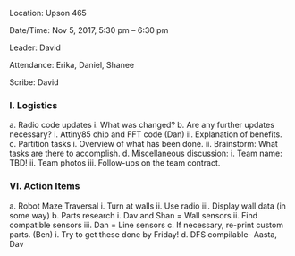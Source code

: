 ﻿Location: Upson 465

Date/Time: Nov 5, 2017, 5:30 pm – 6:30 pm

Leader: David

Attendance: Erika, Daniel, Shanee

Scribe: David

### I. Logistics
  a. Radio code updates
	i. What was changed?
  b. Are any further updates necessary?
	i. Attiny85 chip and FFT code (Dan)
	ii. Explanation of benefits.
  c. Partition tasks
	i. Overview of what has been done.
	ii. Brainstorm: What tasks are there to accomplish.
  d. Miscellaneous discussion:
	i. Team name: TBD!
	ii. Team photos
	iii. Follow-ups on the team contract. 
 


### VI. Action Items
  a. Robot Maze Traversal
	i. Turn at walls
	ii. Use radio
	iii. Display wall data (in some way)
  b. Parts research
	i. Dav and Shan = Wall sensors
	ii. Find compatible sensors
	iii. Dan = Line sensors
  c. If necessary, re-print custom parts. (Ben)
	i. Try to get these done by Friday!
  d. DFS compilable- Aasta, Dav

